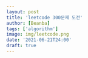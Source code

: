 ```yaml
---
layout: post
title: 'leetcode 300문제 도전'
author: [Beanba]
tags: ['algorithm']
image: img/leetcode.png
date: '2021-06-21T24:00'
draft: true
---
```

